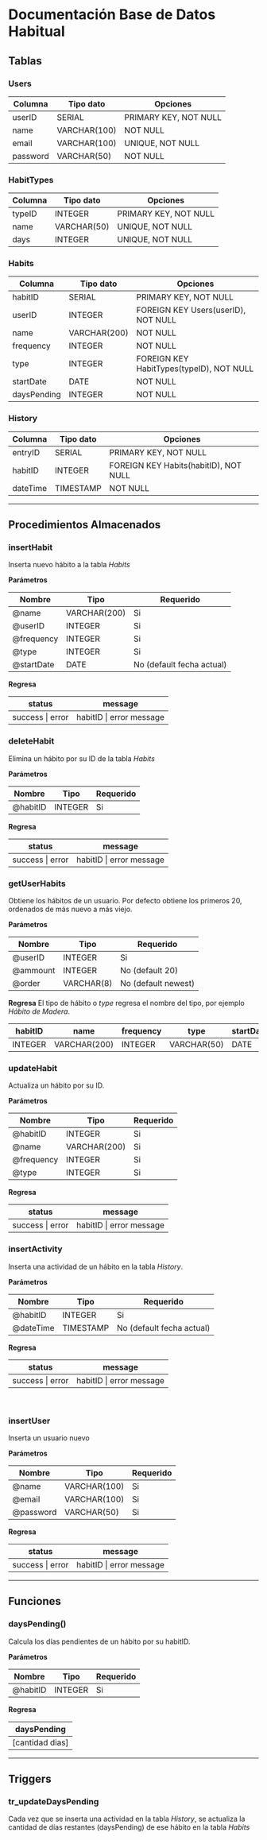 # Documentación Base de Datos Habitual

## Tablas

### Users

| Columna  | Tipo dato    | Opciones              |
| -------- | ------------ | --------------------- |
| userID   | SERIAL       | PRIMARY KEY, NOT NULL |
| name     | VARCHAR(100) | NOT NULL              |
| email    | VARCHAR(100) | UNIQUE, NOT NULL      |
| password | VARCHAR(50)  | NOT NULL              |

### HabitTypes

| Columna | Tipo dato   | Opciones              |
| ------- | ----------- | --------------------- |
| typeID  | INTEGER     | PRIMARY KEY, NOT NULL |
| name    | VARCHAR(50) | UNIQUE, NOT NULL      |
| days    | INTEGER     | UNIQUE, NOT NULL      |

### Habits

| Columna     | Tipo dato    | Opciones                                 |
| ----------- | ------------ | ---------------------------------------- |
| habitID     | SERIAL       | PRIMARY KEY, NOT NULL                    |
| userID      | INTEGER      | FOREIGN KEY Users(userID), NOT NULL      |
| name        | VARCHAR(200) | NOT NULL                                 |
| frequency   | INTEGER      | NOT NULL                                 |
| type        | INTEGER      | FOREIGN KEY HabitTypes(typeID), NOT NULL |
| startDate   | DATE         | NOT NULL                                 |
| daysPending | INTEGER      | NOT NULL                                 |

### History

| Columna  | Tipo dato | Opciones                              |
| -------- | --------- | ------------------------------------- |
| entryID  | SERIAL    | PRIMARY KEY, NOT NULL                 |
| habitID  | INTEGER   | FOREIGN KEY Habits(habitID), NOT NULL |
| dateTime | TIMESTAMP | NOT NULL                              |

---

## Procedimientos Almacenados

### insertHabit

Inserta nuevo hábito a la tabla _Habits_

**Parámetros**

| Nombre     | Tipo         | Requerido                 |
| ---------- | ------------ | ------------------------- |
| @name      | VARCHAR(200) | Si                        |
| @userID    | INTEGER      | Si                        |
| @frequency | INTEGER      | Si                        |
| @type      | INTEGER      | Si                        |
| @startDate | DATE         | No (default fecha actual) |

**Regresa**

| status           | message                  |
| ---------------- | ------------------------ |
| success \| error | habitID \| error message |

### deleteHabit

Elimina un hábito por su ID de la tabla _Habits_

**Parámetros**

| Nombre   | Tipo    | Requerido |
| -------- | ------- | --------- |
| @habitID | INTEGER | Si        |

**Regresa**

| status           | message                  |
| ---------------- | ------------------------ |
| success \| error | habitID \| error message |

### getUserHabits

Obtiene los hábitos de un usuario.
Por defecto obtiene los primeros 20, ordenados de más nuevo a más viejo.

**Parámetros**

| Nombre   | Tipo       | Requerido           |
| -------- | ---------- | ------------------- |
| @userID  | INTEGER    | Si                  |
| @ammount | INTEGER    | No (default 20)     |
| @order   | VARCHAR(8) | No (default newest) |

**Regresa**
El tipo de hábito o _type_ regresa el nombre del tipo, por ejemplo _Hábito de Madera_.

| habitID | name         | frequency | type        | startDate | daysPending | totalDays |
| ------- | ------------ | --------- | ----------- | --------- | ----------- | --------- |
| INTEGER | VARCHAR(200) | INTEGER   | VARCHAR(50) | DATE      | INTEGER     | INTEGER   |

### updateHabit

Actualiza un hábito por su ID.

**Parámetros**

| Nombre     | Tipo         | Requerido |
| ---------- | ------------ | --------- |
| @habitID   | INTEGER      | Si        |
| @name      | VARCHAR(200) | Si        |
| @frequency | INTEGER      | Si        |
| @type      | INTEGER      | Si        |

**Regresa**

| status           | message                  |
| ---------------- | ------------------------ |
| success \| error | habitID \| error message |

### insertActivity

Inserta una actividad de un hábito en la tabla _History_.

**Parámetros**

| Nombre    | Tipo      | Requerido                 |
| --------- | --------- | ------------------------- |
| @habitID  | INTEGER   | Si                        |
| @dateTime | TIMESTAMP | No (default fecha actual) |

**Regresa**

| status           | message                  |
| ---------------- | ------------------------ |
| success \| error | habitID \| error message |

<br />

### insertUser

Inserta un usuario nuevo

**Parámetros**

| Nombre    | Tipo         | Requerido |
| --------- | ------------ | --------- |
| @name     | VARCHAR(100) | Si        |
| @email    | VARCHAR(100) | Si        |
| @password | VARCHAR(50)  | Si        |

**Regresa**

| status           | message                  |
| ---------------- | ------------------------ |
| success \| error | habitID \| error message |

---

## Funciones

### daysPending()

Calcula los días pendientes de un hábito por su habitID.

**Parámetros**

| Nombre   | Tipo    | Requerido |
| -------- | ------- | --------- |
| @habitID | INTEGER | Si        |

**Regresa**

| daysPending     |
| --------------- |
| [cantidad dias] |

---

## Triggers

### tr_updateDaysPending

Cada vez que se inserta una actividad en la tabla _History_, se actualiza la cantidad de días restantes (daysPending) de ese hábito en la tabla _Habits_
